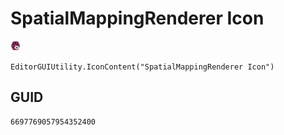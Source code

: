 # SpatialMappingRenderer Icon
![](/img/SpatialMappingRenderer%20Icon.png)

``` CSharp
EditorGUIUtility.IconContent("SpatialMappingRenderer Icon")
```
## GUID
```
6697769057954352400
```
